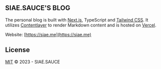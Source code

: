 ## SIAE.SAUCE'S BLOG

The personal blog is built with [Next.js](https://nextjs.org), TypeScript and [Tailwind CSS](https://tailwindcss.com). It utilizes [Contentlayer](https://contentlayer.dev) to render Markdown content and is hosted on [Vercel](https://vercel.com).

Website: [https://siae.me](https://siae.me)

## License

[MIT](https://github.com/siaesauce/siae.me/blob/main/LICENSE) © 2023 - SIAE.SAUCE
